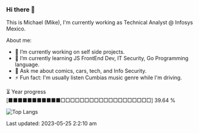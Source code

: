 ### Hi there 👋

This is Michael (Mike), I'm currently working as Technical Analyst @ Infosys Mexico.

About me:

- 🔭 I’m currently working on self side projects.
- 🌱 I’m currently learning JS FrontEnd Dev, IT Security, Go Programming language.
- 💬 Ask me about comics, cars, tech, and Info Security.
- ⚡ Fun fact: I'm usually listen Cumbias music genre while I'm driving.

⏳ Year progress  [■■■■■■■■■■■□□□□□□□□□□□□□□□□□□□]  39.64 %

![Top Langs](https://github-readme-stats.vercel.app/api/top-langs/?username=maycman&layout=compact&langs_count=10&theme=dark&hide=html,css)



Last updated: 2023-05-25 2:2:10 am